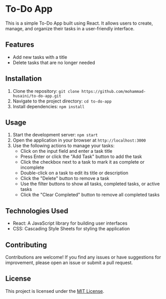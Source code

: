 # To-Do App

This is a simple To-Do App built using React. It allows users to create, manage, and organize their tasks in a user-friendly interface.

## Features

- Add new tasks with a title
- Delete tasks that are no longer needed

## Installation

1. Clone the repository: `git clone https://github.com/mohammad-husaini/to-do-app.git`
2. Navigate to the project directory: `cd to-do-app`
3. Install dependencies: `npm install`

## Usage

1. Start the development server: `npm start`
2. Open the application in your browser at `http://localhost:3000`
3. Use the following actions to manage your tasks:
   - Click on the input field and enter a task title
   - Press Enter or click the "Add Task" button to add the task
   - Click the checkbox next to a task to mark it as complete or incomplete
   - Double-click on a task to edit its title or description
   - Click the "Delete" button to remove a task
   - Use the filter buttons to show all tasks, completed tasks, or active tasks
   - Click the "Clear Completed" button to remove all completed tasks

## Technologies Used

- React: A JavaScript library for building user interfaces
- CSS: Cascading Style Sheets for styling the application

## Contributing

Contributions are welcome! If you find any issues or have suggestions for improvement, please open an issue or submit a pull request.

## License

This project is licensed under the [MIT License](LICENSE).
